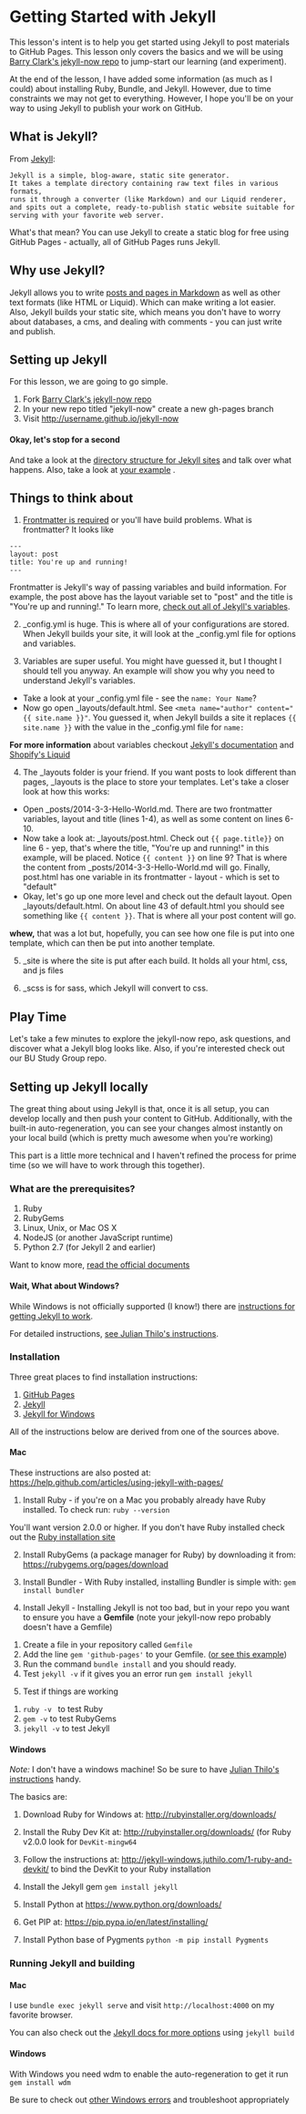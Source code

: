 # Getting Started with Jekyll 

This lesson's intent is to help you get started using Jekyll to post materials to GitHub Pages. This lesson only covers the basics and we will be using [Barry Clark's jekyll-now repo](https://github.com/barryclark/jekyll-now) to jump-start our learning (and experiment). 

At the end of the lesson, I have added some information (as much as I could) about installing Ruby, Bundle, and Jekyll. However, due to time constraints we may not get to everything. However, I hope you'll be on your way to using Jekyll to publish your work on GitHub. 

## What is Jekyll? 

From [Jekyll](http://jekyllrb.com/docs/home/): 

```
Jekyll is a simple, blog-aware, static site generator. 
It takes a template directory containing raw text files in various formats, 
runs it through a converter (like Markdown) and our Liquid renderer, 
and spits out a complete, ready-to-publish static website suitable for 
serving with your favorite web server. 
```

What's that mean? You can use Jekyll to create a static blog for free using GitHub Pages - actually, all of GitHub Pages runs Jekyll. 

## Why use Jekyll? 

Jekyll allows you to write [posts and pages in Markdown](https://github.com/bulib/studyGroup/blob/gh-pages/_posts/2015-09-15-Introductory-Hacky-Hour.markdown) as well as other text formats (like HTML or Liquid). Which can make writing a lot easier. Also, Jekyll builds your static site, which means you don't have to worry about databases, a cms, and dealing with comments - you can just write and publish.

## Setting up Jekyll 

For this lesson, we are going to go simple. 

 1. Fork [Barry Clark's jekyll-now repo](https://github.com/barryclark/jekyll-now)
 2. In your new repo titled "jekyll-now" create a new gh-pages branch
 3. Visit http://username.github.io/jekyll-now 

#### Okay, let's stop for a second

And take a look at the [directory structure for Jekyll sites](http://jekyllrb.com/docs/structure/) and talk over what happens. 
Also, take a look at [your example](http://tomhohenstein.com/jekyll-now)
. 

## Things to think about

1) [Frontmatter is required](https://help.github.com/articles/using-jekyll-with-pages/#frontmatter-is-required) or you'll have build problems. What is frontmatter? It looks like 

```
---
layout: post
title: You're up and running!
---
```
Frontmatter is Jekyll's way of passing variables and build information. For example, the post above has the layout variable set to "post" and the title is "You're up and running!." To learn more, [check out all of Jekyll's variables](http://jekyllrb.com/docs/variables/). 

2) _config.yml is huge. This is where all of your configurations are stored. When Jekyll builds your site, it will look at the _config.yml file for options and variables.

3) Variables are super useful. You might have guessed it, but I thought I should tell you anyway. An example will show you why you need to understand Jekyll's variables. 
 
 - Take a look at your _config.yml file - see the ``` name: Your Name ```? 
 - Now go open _layouts/default.html. See ``` <meta name="author" content="{{ site.name }}" ```. You guessed it, when Jekyll builds a site it replaces ``` {{ site.name }} ``` with the value in the _config.yml file for ```name: ```
 
**For more information** about variables checkout [Jekyll's documentation](http://jekyllrb.com/docs/variables/) and [Shopify's Liquid](https://github.com/Shopify/liquid/wiki)

4) The _layouts folder is your friend. If you want posts to look different than pages, _layouts is the place to store your templates. Let's take a closer look at how this works: 
 - Open _posts/2014-3-3-Hello-World.md. There are two frontmatter variables, layout and title (lines 1-4), as well as some content on lines 6-10. 
 - Now take a look at: _layouts/post.html. Check out ```{{ page.title}}``` on line 6 - yep, that's where the title, "You're up and running!" in this example, will be placed.  Notice ``` {{ content }} ``` on line 9? That is where the content from _posts/2014-3-3-Hello-World.md will go. Finally, post.html has one variable in its frontmatter - layout - which is set to "default" 
 - Okay, let's go up one more level and check out the default layout. Open _layouts/default.html. On about line 43 of default.html you should see something like ``` {{ content }} ```. That is where all your post content will go. 

**whew,** that was a lot but, hopefully, you can see how one file is put into one template, which can then be put into another template.

5) _site is where the site is put after each build. It holds all your html, css, and js files 

6) _scss is for sass, which Jekyll will convert to css. 

## Play Time 

Let's take a few minutes to explore the jekyll-now repo, ask questions, and discover what a Jekyll blog looks like. Also, if you're interested check out our BU Study Group repo. 

## Setting up Jekyll locally 

The great thing about using Jekyll is that, once it is all setup, you can develop locally and then push your content to GitHub. Additionally, with the built-in auto-regeneration, you can see your changes almost instantly on your local build (which is pretty much awesome when you're working) 

This part is a little more technical and I haven't refined the process for prime time (so we will have to work through this together). 

### What are the prerequisites? 

 1. Ruby
 2. RubyGems
 3. Linux, Unix, or Mac OS X
 4. NodeJS (or another JavaScript runtime) 
 5. Python 2.7 (for Jekyll 2 and earlier) 

Want to know more, [read the official documents](http://jekyllrb.com/docs/installation/)

#### Wait, What about Windows? 

While Windows is not officially supported (I know!) there are [instructions for getting Jekyll to work](http://jekyllrb.com/docs/windows/#installation). 

For detailed instructions, [see Julian Thilo's instructions](http://jekyll-windows.juthilo.com/). 

### Installation 

Three great places to find installation instructions: 
 1. [GitHub Pages](https://help.github.com/articles/using-jekyll-with-pages/)
 2. [Jekyll](http://jekyllrb.com/docs/installation/)
 3. [Jekyll for Windows](http://jekyll-windows.juthilo.com/) 

All of the instructions below are derived from one of the sources above. 

#### Mac 

These instructions are also posted at: https://help.github.com/articles/using-jekyll-with-pages/

1) Install Ruby - if you're on a Mac you probably already have Ruby installed. To check run: ```ruby --version ```

You'll want version 2.0.0 or higher. If you don't have Ruby installed check out the [Ruby installation site](https://www.ruby-lang.org/en/documentation/installation/)

2) Install RubyGems (a package manager for Ruby) by downloading it from: https://rubygems.org/pages/download

3) Install Bundler - With Ruby installed, installing Bundler is simple with: ``` gem install bundler ```

4) Install Jekyll - Installing Jekyll is not too bad, but in your repo you want to ensure you have a **Gemfile** (note your jekyll-now repo probably doesn't have a Gemfile) 

 1. Create a file in your repository called ```Gemfile``` 
 2. Add the line ``` gem 'github-pages' ``` to your Gemfile. ([or see this example](https://github.com/bulib/studyGroup/blob/gh-pages/Gemfile))
 3. Run the command ``` bundle install ``` and you should ready. 
 5. Test ```jekyll -v``` if it gives you an error run ```gem install jekyll``` 

5) Test if things are working 

 1. ```ruby -v ``` to test Ruby 
 2. ```gem -v``` to test RubyGems
 3. ```jekyll -v``` to test Jekyll 

#### Windows 

 *Note:* I don't have a windows machine! So be sure to have [Julian Thilo's instructions](http://jekyll-windows.juthilo.com/) handy.
 
 The basics are: 
 
 1) Download Ruby for Windows at: http://rubyinstaller.org/downloads/

 2) Install the Ruby Dev Kit at: http://rubyinstaller.org/downloads/ (for Ruby v2.0.0 look for ``` DevKit-mingw64 ```

 3) Follow the instructions at: http://jekyll-windows.juthilo.com/1-ruby-and-devkit/ to bind the DevKit to your Ruby installation

 4) Install the Jekyll gem ``` gem install jekyll ```
 
 5) Install Python at https://www.python.org/downloads/
 
 6) Get PIP at: https://pip.pypa.io/en/latest/installing/
 
 7) Install Python base of Pygments ``` python -m pip install Pygments ```
 
### Running Jekyll and building 

#### Mac 

I use ```bundle exec jekyll serve``` and visit ``` http://localhost:4000 ``` on my favorite browser. 

You can also check out the [Jekyll docs for more options](http://jekyllrb.com/docs/usage/) using ```jekyll build```

#### Windows 

With Windows you need wdm to enable the auto-regeneration to get it run ```gem install wdm```

Be sure to check out [other Windows errors](http://jekyll-windows.juthilo.com/5-running-jekyll/) and troubleshoot appropriately
